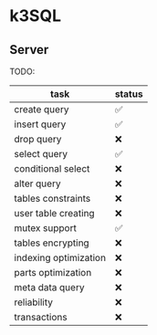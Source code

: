 # k3SQL

## Server

TODO:

| task                  | status |
|-----------------------|--------|
| create query          | ✅      |
| insert query          | ✅      |
| drop query            | ❌      |
| select query          | ✅      |
| conditional select    | ❌      |
| alter query           | ❌      |
| tables constraints    | ❌      |
| user table creating   | ❌      |
| mutex support         | ✅      |
| tables encrypting     | ❌      |
| indexing optimization | ❌      |
| parts optimization    | ❌      |
| meta data query       | ❌      |
| reliability           | ❌      |
| transactions          | ❌      |
